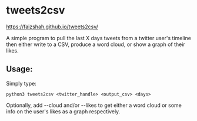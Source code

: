 tweets2csv
==========

https://faizshah.github.io/tweets2csv/

A simple program to pull the last X days tweets from a twitter user's
timeline then either write to a CSV, produce a word cloud, or show a graph of
their likes.

Usage:
-----

Simply type:
    
    python3 tweets2csv <twitter_handle> <output_csv> <days>

Optionally, add --cloud and/or --likes to get either a word cloud or some 
info on the user's likes as a graph respectively.
